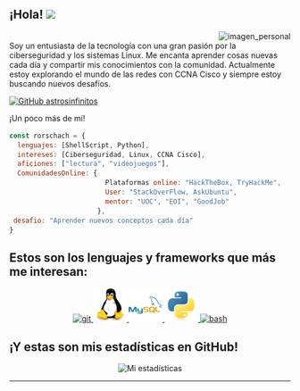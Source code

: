 <h2> ¡Hola! <img src="https://media.giphy.com/media/mGcNjsfWAjY5AEZNw6/giphy.gif" width="50"></h2>

<div align="right">
<img src="https://image.cdn2.seaart.ai/2023-06-27/39020781330501/66f32e178d7babfdb0a9764d930be0b1e9a31316_high.webp" width="180" height="180" alt="imagen_personal"/>
</div>

<div align="left">
Soy un entusiasta de la tecnología con una gran pasión por la ciberseguridad y los sistemas Linux. Me encanta aprender cosas nuevas cada día y compartir mis conocimientos con la comunidad. Actualmente estoy explorando el mundo de las redes con CCNA Cisco y siempre estoy buscando nuevos desafíos.

</div>

[![GitHub astrosinfinitos](https://img.shields.io/github/followers/astrosinfinitos?label=follow&style=social)](https://github.com/astrosinfinitos)


¡Un poco más de mí!  

```javascript
const rorschach = {
  lenguajes: [ShellScript, Python],
  intereses: [Ciberseguridad, Linux, CCNA Cisco],
  aficiones: ["lectura", "videojuegos"],
  ComunidadesOnline: {
                        Plataformas online: "HackTheBox, TryHackMe",
                        User: "StackOverFlow, AskUbuntu",
                        mentor: "UOC", "EOI", "GoodJob"
                      },
 desafio: "Aprender nuevos conceptos cada día"
}
```

<h2> Estos son los lenguajes y frameworks que más me interesan: </h2>

<p align="center">
    <a href="https://git-scm.com/" target="_blank" rel="noreferrer">
      <img src="https://www.vectorlogo.zone/logos/git-scm/git-scm-icon.svg" alt="git" width="60" height="60"/>
    </a>
    <a href="https://www.linux.org/" target="_blank" rel="noreferrer">
      <img src="https://raw.githubusercontent.com/devicons/devicon/master/icons/linux/linux-original.svg" alt="linux" width="60" height="60"/>
    </a>
    <a href="https://www.mysql.com/" target="_blank" rel="noreferrer">
        <img src="https://raw.githubusercontent.com/devicons/devicon/master/icons/mysql/mysql-original-wordmark.svg" alt="mysql" width="60" height="60"/>
    </a>
    <a href="https://www.python.org" target="_blank" rel="noreferrer">
        <img src="https://raw.githubusercontent.com/devicons/devicon/master/icons/python/python-original.svg" alt="python" width="60" height="60"/>
    </a>
    <a href="https://www.gnu.org/software/bash/" target="_blank" rel="noreferrer">
        <img src="https://upload.wikimedia.org/wikipedia/commons/thumb/4/4b/Bash_Logo_Colored.svg/1024px-Bash_Logo_Colored.svg.png?20180723054350" alt="bash" width="60" height="60"/>
    </a>
</p> 

<h2> ¡Y estas son mis estadísticas en GitHub! </h2>

<div align="center">
<img src="https://github-readme-stats.vercel.app/api?username=astrosinfinitos&bg_color=000000" alt="Mi estadísticas" style="margin: 0 auto;"/>
</div>


---
